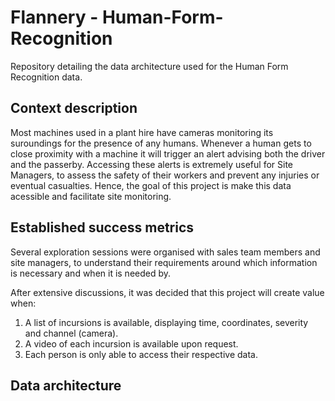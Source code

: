 # Flannery - Human-Form-Recognition
Repository detailing the data architecture used for the Human Form Recognition data.

## Context description
Most machines used in a plant hire have cameras monitoring its suroundings for the presence of any humans. Whenever a human gets to close proximity with a machine it will trigger an alert advising both the driver and the passerby. Accessing these alerts is extremely useful for Site Managers, to assess the safety of their workers and prevent any injuries or eventual casualties. Hence, the goal of this project is make this data acessible and facilitate site monitoring.

## Established success metrics
Several exploration sessions were organised with sales team members and site managers, to understand their requirements around which information is necessary and when it is needed by.

After extensive discussions, it was decided that this project will create value when:
1. A list of incursions is available, displaying time, coordinates, severity and channel (camera).
2. A video of each incursion is available upon request.
3. Each person is only able to access their respective data.

## Data architecture

